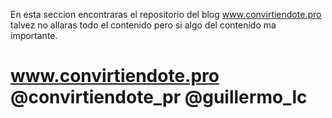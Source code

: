 
En esta seccion encontraras el repositorio del blog www.convirtiendote.pro 
talvez no allaras todo el contenido pero si algo del contenido ma importante.


www.convirtiendote.pro
@convirtiendote_pr
@guillermo_lc
==================
